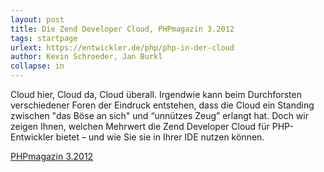 ```yaml
---
layout: post
title: Die Zend Developer Cloud, PHPmagazin 3.2012
tags: startpage
urlext: https://entwickler.de/php/php-in-der-cloud
author: Kevin Schroeder, Jan Burkl
collapse: in
---
```

Cloud hier, Cloud da, Cloud überall. Irgendwie kann beim Durchforsten verschiedener Foren der Eindruck entstehen, dass die Cloud ein Standing zwischen "das Böse an sich" und “unnützes Zeug” erlangt hat. Doch wir zeigen Ihnen, welchen Mehrwert die Zend Developer Cloud für PHP-Entwickler bietet – und wie Sie sie in Ihrer IDE nutzen können.

[PHPmagazin 3.2012](https://entwickler.de/php/php-in-der-cloud)
